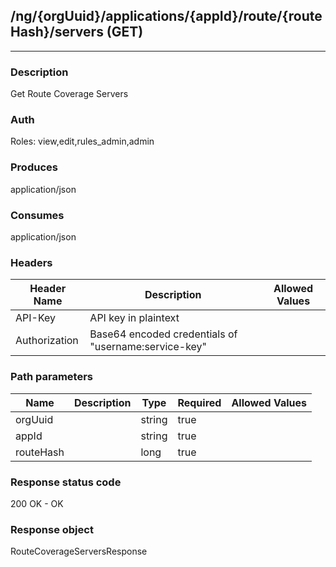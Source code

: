 ## /ng/{orgUuid}/applications/{appId}/route/{routeHash}/servers (GET)
---
### Description
Get Route Coverage Servers
### Auth
Roles: view,edit,rules_admin,admin
### Produces
application/json
### Consumes
application/json
### Headers
| Header Name | Description | Allowed Values |
| ----------- | ----------- | ----------- |
| API-Key | API key in plaintext |  |
| Authorization | Base64 encoded credentials of &quot;username:service-key&quot; |  |
### Path parameters
| Name | Description | Type | Required | Allowed Values |
| ----------- | ----------- | ----------- | ----------- | ----------- |
| orgUuid |  | string | true |  |
| appId |  | string | true |  |
| routeHash |  | long | true |  |
### Response status code
200 OK - OK
### Response object
RouteCoverageServersResponse
